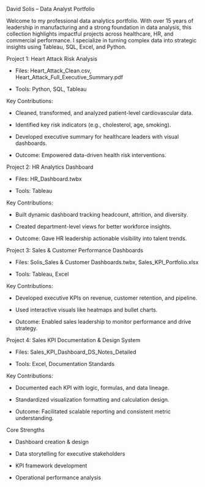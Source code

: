 David Solis – Data Analyst Portfolio

Welcome to my professional data analytics portfolio. With over 15 years of leadership in manufacturing and a strong foundation in data analysis, this collection highlights impactful projects across healthcare, HR, and commercial performance. 
I specialize in turning complex data into strategic insights using Tableau, SQL, Excel, and Python.

Project 1: Heart Attack Risk Analysis

 - Files: Heart_Attack_Clean.csv, Heart_Attack_Full_Executive_Summary.pdf

 - Tools: Python, SQL, Tableau

Key Contributions:

 - Cleaned, transformed, and analyzed patient-level cardiovascular data.

 - Identified key risk indicators (e.g., cholesterol, age, smoking).

 - Developed executive summary for healthcare leaders with visual dashboards.

 - Outcome: Empowered data-driven health risk interventions.

Project 2: HR Analytics Dashboard

 - Files: HR_Dashboard.twbx

 - Tools: Tableau
   
Key Contributions:

 - Built dynamic dashboard tracking headcount, attrition, and diversity.

 - Created department-level views for better workforce insights.

 - Outcome: Gave HR leadership actionable visibility into talent trends.

Project 3: Sales & Customer Performance Dashboards

 - Files: Solis_Sales & Customer Dashboards.twbx, Sales_KPI_Portfolio.xlsx

 - Tools: Tableau, Excel
 
 Key Contributions:

 - Developed executive KPIs on revenue, customer retention, and pipeline.

 - Used interactive visuals like heatmaps and bullet charts.

 - Outcome: Enabled sales leadership to monitor performance and drive strategy.

Project 4: Sales KPI Documentation & Design System

 - Files: Sales_KPI_Dashboard_DS_Notes_Detailed

 - Tools: Excel, Documentation Standards
 
 Key Contributions:

 - Documented each KPI with logic, formulas, and data lineage.

 - Standardized visualization formatting and calculation design.

 - Outcome: Facilitated scalable reporting and consistent metric understanding.

Core Strengths

 - Dashboard creation & design

 - Data storytelling for executive stakeholders

 - KPI framework development

 - Operational performance analysis
